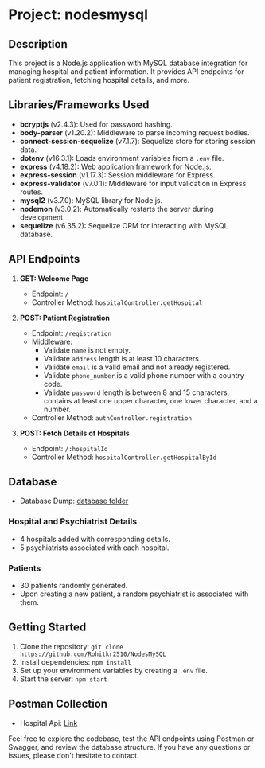 # Project: nodesmysql

## Description
This project is a Node.js application with MySQL database integration for managing hospital and patient information. It provides API endpoints for patient registration, fetching hospital details, and more.

## Libraries/Frameworks Used
- **bcryptjs** (v2.4.3): Used for password hashing.
- **body-parser** (v1.20.2): Middleware to parse incoming request bodies.
- **connect-session-sequelize** (v7.1.7): Sequelize store for storing session data.
- **dotenv** (v16.3.1): Loads environment variables from a `.env` file.
- **express** (v4.18.2): Web application framework for Node.js.
- **express-session** (v1.17.3): Session middleware for Express.
- **express-validator** (v7.0.1): Middleware for input validation in Express routes.
- **mysql2** (v3.7.0): MySQL library for Node.js.
- **nodemon** (v3.0.2): Automatically restarts the server during development.
- **sequelize** (v6.35.2): Sequelize ORM for interacting with MySQL database.

## API Endpoints
1. **GET: Welcome Page**
   - Endpoint: `/`
   - Controller Method: `hospitalController.getHospital`

2. **POST: Patient Registration**
   - Endpoint: `/registration`
   - Middleware:
     - Validate `name` is not empty.
     - Validate `address` length is at least 10 characters.
     - Validate `email` is a valid email and not already registered.
     - Validate `phone_number` is a valid phone number with a country code.
     - Validate `password` length is between 8 and 15 characters, contains at least one upper character, one lower character, and a number.
   - Controller Method: `authController.registration`

3. **POST: Fetch Details of Hospitals**
   - Endpoint: `/:hospitalId`
   - Controller Method: `hospitalController.getHospitalById`

## Database
- Database Dump: [database folder](/db_dump)

### Hospital and Psychiatrist Details
- 4 hospitals added with corresponding details.
- 5 psychiatrists associated with each hospital.

### Patients
- 30 patients randomly generated.
- Upon creating a new patient, a random psychiatrist is associated with them.

## Getting Started
1. Clone the repository: `git clone https://github.com/Rohitkr2510/NodesMySQL`
2. Install dependencies: `npm install`
3. Set up your environment variables by creating a `.env` file.
4. Start the server: `npm start`

## Postman Collection
- Hospital Api: [Link](https://elements.getpostman.com/redirect?entityId=32368280-0d67afc3-359b-4b04-90c1-ae901db7be5a&entityType=collection)

Feel free to explore the codebase, test the API endpoints using Postman or Swagger, and review the database structure. If you have any questions or issues, please don't hesitate to contact.
